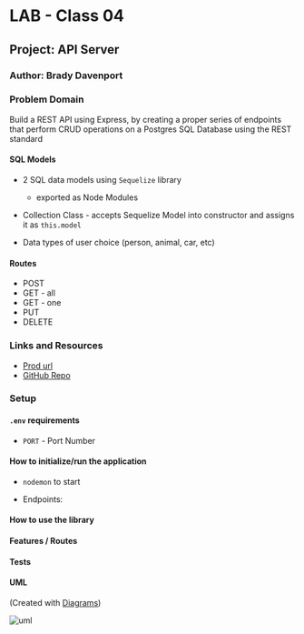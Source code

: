 # LAB - Class 04

## Project: API Server

### Author: Brady Davenport

### Problem Domain

Build a REST API using Express, by creating a proper series of endpoints that perform CRUD operations on a Postgres SQL Database using the REST standard

#### SQL Models

* 2 SQL data models using `Sequelize` library
  * exported as Node Modules
* Collection Class - accepts Sequelize Model into constructor and assigns it as `this.model`

* Data types of user choice (person, animal, car, etc)

#### Routes

* POST
* GET - all
* GET - one
* PUT
* DELETE

### Links and Resources

* [Prod url]()
* [GitHub Repo](https://github.com/bradydavenport/api-server)

### Setup

#### `.env` requirements

* `PORT` - Port Number

#### How to initialize/run the application

* `nodemon` to start

* Endpoints:

#### How to use the library

#### Features / Routes

#### Tests

#### UML

(Created with [Diagrams](https://app.diagrams.net/))

![uml](./public/img/uml.png)